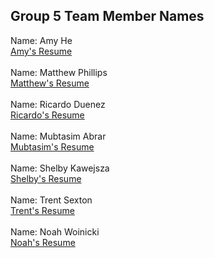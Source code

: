 ## Group 5 Team Member Names

Name: Amy He
<br>
[Amy's Resume](AmyResume.txt)
<br>
<br>
Name: Matthew Phillips
<br>
[Matthew's Resume](MatthewResume.txt)
<br>
<br>
Name: Ricardo Duenez
<br>
[Ricardo's Resume](RicardoResume.txt)
<br>
<br>
Name: Mubtasim Abrar
<br>
[Mubtasim's Resume](MubtasimResume.txt)
<br>
<br>
Name: Shelby Kawejsza
<br>
[Shelby's Resume](ShelbyResume.txt)
<br>
<br>
Name: Trent Sexton
<br>
[Trent's Resume](TrentResume.txt)
<br>
<br>
Name: Noah Woinicki
<br>
[Noah's Resume](NoahResume.txt)
